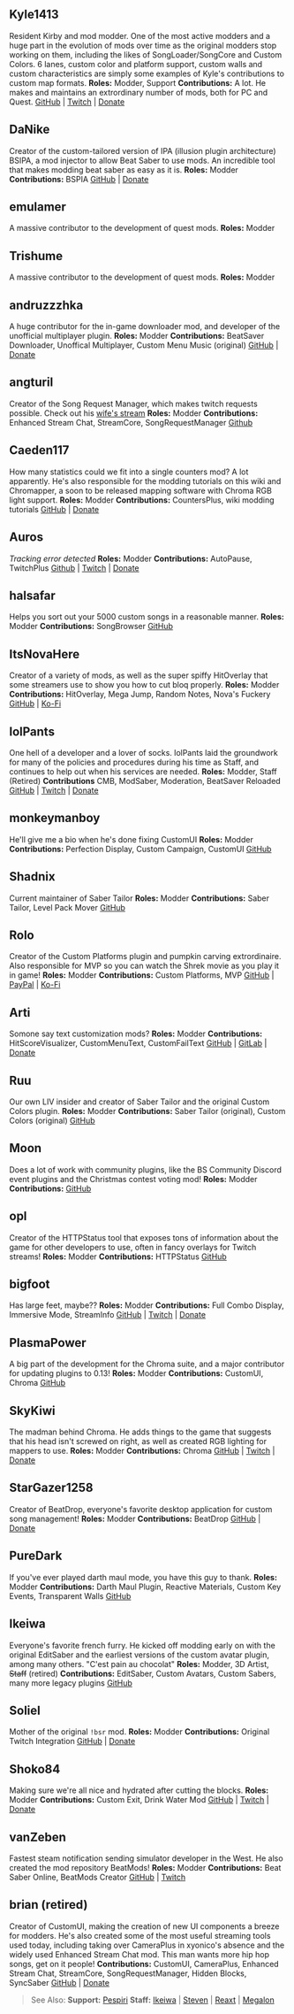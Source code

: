 <!-- TITLE: Modders -->
<!-- SUBTITLE: Making sure our games look the way we want them to, one plugin at a time. -->

## Kyle1413
Resident Kirby and mod modder. One of the most active modders and a huge part in the evolution of mods over time as the original modders stop working on them, including the likes of SongLoader/SongCore and Custom Colors. 6 lanes, custom color and platform support, custom walls and custom characteristics are simply some examples of Kyle's contributions to custom map formats. 
**Roles:** Modder, Support
**Contributions:** A lot. He makes and maintains an extrordinary number of mods, both for PC and Quest.
[GitHub](https://github.com/kylemc1413) | [Twitch](https://www.twitch.tv/kyle1413k) | [Donate](https://ko-fi.com/kyle1413k)

## DaNike
Creator of the custom-tailored version of IPA (illusion plugin architecture) BSIPA, a mod injector to allow Beat Saber to use mods. An incredible tool that makes modding beat saber as easy as it is.
**Roles:** Modder
**Contributions:** BSPIA
[GitHub](https://github.com/nike4613) | [Donate](https://ko-fi.com/danike)

## emulamer
A massive contributor to the development of quest mods.
**Roles:** Modder

## Trishume
A massive contributor to the development of quest mods.
**Roles:** Modder

## andruzzzhka
A huge contributor for the in-game downloader mod, and developer of the unofficial multiplayer plugin.
**Roles:** Modder
**Contributions:** BeatSaver Downloader, Unoffical Multiplayer, Custom Menu Music (original)
[GitHub](https://github.com/andruzzzhka) | [Donate](http://ko-fi.com/andruzzzhka)

## angturil
Creator of the Song Request Manager, which makes twitch requests possible. Check out his [wife's stream](https://www.twitch.tv/sehria_k)
**Roles:** Modder
**Contributions:** Enhanced Stream Chat, StreamCore, SongRequestManager 
[Github](https://github.com/angturil)

## Caeden117
How many statistics could we fit into a single counters mod? A lot apparently. He's also responsible for the modding tutorials on this wiki and Chromapper, a soon to be released mapping software with Chroma RGB light support.
**Roles:** Modder
**Contributions:** CountersPlus, wiki modding tutorials
[GitHub](https://github.com/caeden117) | [Donate](https://ko-fi.com/Caeden117)

## Auros
*Tracking error detected*
**Roles:** Modder
**Contributions:** AutoPause, TwitchPlus
[Github](https://github.com/AurosTV) | [Twitch](https://www.twitch.tv/aurosvr) | [Donate](https://streamlabs.com/aurosvr)

## halsafar
Helps you sort out your 5000 custom songs in a reasonable manner.
**Roles:** Modder
**Contributions:** SongBrowser
[GitHub](https://github.com/halsafar)

## ItsNovaHere
Creator of a variety of mods, as well as the super spiffy HitOverlay that some streamers use to show you how to cut bloq properly. 
**Roles:** Modder
**Contributions:** HitOverlay, Mega Jump, Random Notes, Nova's Fuckery
[GitHub](https://github.com/ItsNovaHere) | [Ko-Fi](https://ko-fi.com/itsnovahere)

## lolPants
One hell of a developer and a lover of socks. lolPants laid the groundwork for many of the policies and procedures during his time as Staff, and continues to help out when his services are needed.
**Roles:** Modder, Staff (Retired)
**Contributions** CMB, ModSaber, Moderation, BeatSaver Reloaded
[GitHub](https://github.com/lolPants) | [Twitch](https://twitch.tv/lolpants_) | [Donate](https://monzo.me/jackbaron)

## monkeymanboy
He'll give me a bio when he's done fixing CustomUI
**Roles:** Modder
**Contributions:** Perfection Display, Custom Campaign, CustomUI
[GitHub](https://github.com/monkeymanboy)

## Shadnix
Current maintainer of Saber Tailor
**Roles:** Modder
**Contributions:** Saber Tailor, Level Pack Mover
[GitHub](https://github.com/Shadnix-was-taken)

## Rolo
Creator of the Custom Platforms plugin and pumpkin carving extrordinaire. Also responsible for MVP so you can watch the Shrek movie as you play it in game!
**Roles:** Modder
**Contributions:** Custom Platforms, MVP
[GitHub](https://github.com/rolopogo) | [PayPal](https://www.paypal.me/RobynLovett) | [Ko-Fi](http://ko-fi.com/robynlovett)

## Arti
Somone say text customization mods?
**Roles:** Modder
**Contributions:** HitScoreVisualizer, CustomMenuText, CustomFailText
[GitHub](https://github.com/artemiswkearney) | [GitLab](https://gitlab.com/artemiswkearney) | [Donate](https://ko-fi.com/artibs)

## Ruu
Our own LIV insider and creator of Saber Tailor and the original Custom Colors plugin.
**Roles:** Modder
**Contributions:** Saber Tailor (original), Custom Colors (original)
[GitHub](https://github.com/SteffanDonal)

## Moon
Does a lot of work with community plugins, like the BS Community Discord event plugins and the Christmas contest voting mod!
**Roles:** Modder
**Contributions:** 
[GitHub](https://github.com/)

## opl
Creator of the HTTPStatus tool that exposes tons of information about the game for other developers to use, often in fancy overlays for Twitch streams!
**Roles:** Modder
**Contributions:** HTTPStatus
[GitHub](https://github.com/opl-)

## bigfoot
Has large feet, maybe??
**Roles:** Modder
**Contributions:** Full Combo Display, Immersive Mode, StreamInfo
[GitHub](https://github.com/bigfoott) | [Twitch](https://www.twitch.tv/bigfooott) | [Donate](https://streamlabs.com/bigfooott)

## PlasmaPower
A big part of the development for the Chroma suite, and a major contributor for updating plugins to 0.13!
**Roles:** Modder
**Contributions:** CustomUI, Chroma
[GitHub](https://github.com/PlasmaPower)

## SkyKiwi
The madman behind Chroma. He adds things to the game that suggests that his head isn't screwed on right, as well as created RGB lighting for mappers to use.
**Roles:** Modder
**Contributions:** Chroma
[GitHub](https://github.com/BinaryElement) | [Twitch](https://www.twitch.tv/skykiwitv) | [Donate](https://streamelements.com/skykiwitv/tip)

## StarGazer1258 
Creator of BeatDrop, everyone's favorite desktop application for custom song management! 
**Roles:** Modder
**Contributions:** BeatDrop
[GitHub](https://github.com/StarGazer1258) | [Donate](https://www.patreon.com/bePatron?u=18487054)

## PureDark
If you've ever played darth maul mode, you have this guy to thank.
**Roles:** Modder
**Contributions:** Darth Maul Plugin, Reactive Materials, Custom Key Events, Transparent Walls
[GitHub](https://github.com/PureDark)

## Ikeiwa
Everyone's favorite french furry. He kicked off modding early on with the original EditSaber and the earliest versions of the custom avatar plugin, among many others. 
"C'est pain au chocolat"
**Roles:** Modder, 3D Artist, ~~Staff~~ (retired)
**Contributions:** EditSaber, Custom Avatars, Custom Sabers, many more legacy plugins
[GitHub](https://github.com/Ikeiwa)

## Soliel
Mother of the original `!bsr` mod.
**Roles:** Modder
**Contributions:** Original Twitch Integration
[GitHub](https://github.com/soliel) | [Donate](https://streamlabs.com/soliela)

## Shoko84
Making sure we're all nice and hydrated after cutting the blocks.
**Roles:** Modder
**Contributions:** Custom Exit, Drink Water Mod
[GitHub](https://github.com/Shoko84) | [Twitch](https://www.twitch.tv/shoko84) | [Donate](https://streamlabs.com/shoko84)

## vanZeben
Fastest steam notification sending simulator developer in the West. He also created the mod repository BeatMods!
**Roles:** Modder
**Contributions:** Beat Saber Online, BeatMods Creator
[GitHub](https://github.com/vanZeben) | [Twitch](https://www.twitch.tv/vanzeben)

## brian (retired)
Creator of CustomUI, making the creation of new UI components a breeze for modders. He's also created some of the most useful streaming tools used today, including taking over CameraPlus in xyonico's absence and the widely used Enhanced Stream Chat mod. This man wants more hip hop songs, get on it people!
**Contributions:** CustomUI, CameraPlus, Enhanced Stream Chat, StreamCore, SongRequestManager, Hidden Blocks, SyncSaber
[GitHub](https://github.com/brian91292) | [Donate](https://ko-fi.com/brian91292)


>See Also:
>**Support:** [Pespiri](/about/supports#pespiri)
**Staff:** [Ikeiwa](/about/staff#ikeiwa) | [Steven](/about/staff#steven-🎀)  | [Reaxt](/about/staff#reaxt) | [Megalon](/about/staff#megalon)
